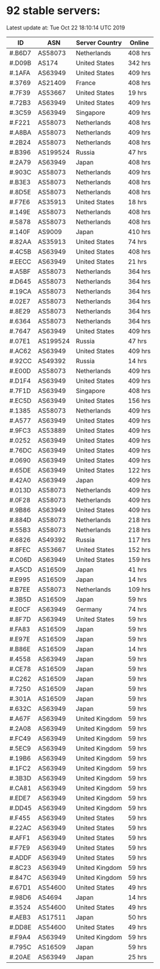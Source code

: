 # 92 stable servers:

Latest update at: Tue Oct 22 18:10:14 UTC 2019

| ID | ASN | Server Country | Online |
| -- | --- | -------------- | ------ |
| #.B6D7 | AS58073 | Netherlands | 408 hrs |
| #.D09B | AS174 | United States | 342 hrs |
| #.1AFA | AS63949 | United States | 409 hrs |
| #.3769 | AS21409 | France | 408 hrs |
| #.7F39 | AS53667 | United States | 19 hrs |
| #.72B3 | AS63949 | United States | 409 hrs |
| #.3C59 | AS63949 | Singapore | 409 hrs |
| #.F221 | AS58073 | Netherlands | 408 hrs |
| #.A8BA | AS58073 | Netherlands | 409 hrs |
| #.2B24 | AS58073 | Netherlands | 408 hrs |
| #.B396 | AS199524 | Russia | 47 hrs |
| #.2A79 | AS63949 | Japan | 408 hrs |
| #.903C | AS58073 | Netherlands | 409 hrs |
| #.B3E3 | AS58073 | Netherlands | 408 hrs |
| #.8D5E | AS58073 | Netherlands | 408 hrs |
| #.F7E6 | AS35913 | United States | 18 hrs |
| #.149E | AS58073 | Netherlands | 408 hrs |
| #.5878 | AS58073 | Netherlands | 408 hrs |
| #.140F | AS9009 | Japan | 410 hrs |
| #.82AA | AS35913 | United States | 74 hrs |
| #.4C5B | AS63949 | United States | 408 hrs |
| #.EECC | AS63949 | United States | 21 hrs |
| #.A5BF | AS58073 | Netherlands | 364 hrs |
| #.D645 | AS58073 | Netherlands | 364 hrs |
| #.19CA | AS58073 | Netherlands | 364 hrs |
| #.02E7 | AS58073 | Netherlands | 364 hrs |
| #.8E29 | AS58073 | Netherlands | 364 hrs |
| #.6364 | AS58073 | Netherlands | 364 hrs |
| #.7647 | AS63949 | United States | 409 hrs |
| #.07E1 | AS199524 | Russia | 47 hrs |
| #.AC62 | AS63949 | United States | 409 hrs |
| #.92CC | AS49392 | Russia | 14 hrs |
| #.E00D | AS58073 | Netherlands | 409 hrs |
| #.D1F4 | AS63949 | United States | 409 hrs |
| #.7F1D | AS63949 | Singapore | 408 hrs |
| #.EC5D | AS63949 | United States | 156 hrs |
| #.1385 | AS58073 | Netherlands | 409 hrs |
| #.A577 | AS63949 | United States | 409 hrs |
| #.9FC3 | AS53889 | United States | 409 hrs |
| #.0252 | AS63949 | United States | 409 hrs |
| #.76DC | AS63949 | United States | 409 hrs |
| #.0690 | AS63949 | United States | 409 hrs |
| #.65DE | AS63949 | United States | 122 hrs |
| #.42A0 | AS63949 | Japan | 409 hrs |
| #.013D | AS58073 | Netherlands | 409 hrs |
| #.0F28 | AS58073 | Netherlands | 409 hrs |
| #.9B86 | AS63949 | United States | 409 hrs |
| #.884D | AS58073 | Netherlands | 218 hrs |
| #.55B3 | AS58073 | Netherlands | 218 hrs |
| #.6826 | AS49392 | Russia | 117 hrs |
| #.8FEC | AS53667 | United States | 152 hrs |
| #.C06D | AS63949 | United States | 159 hrs |
| #.A5CD | AS16509 | Japan | 41 hrs |
| #.E995 | AS16509 | Japan | 14 hrs |
| #.B7EE | AS58073 | Netherlands | 109 hrs |
| #.3B5D | AS16509 | Japan | 59 hrs |
| #.E0CF | AS63949 | Germany | 74 hrs |
| #.8F7D | AS63949 | United States | 59 hrs |
| #.FA83 | AS16509 | Japan | 59 hrs |
| #.E97E | AS16509 | Japan | 59 hrs |
| #.B86E | AS16509 | Japan | 14 hrs |
| #.4558 | AS63949 | Japan | 59 hrs |
| #.CE78 | AS16509 | Japan | 59 hrs |
| #.C262 | AS16509 | Japan | 59 hrs |
| #.7250 | AS16509 | Japan | 59 hrs |
| #.301A | AS16509 | Japan | 59 hrs |
| #.632C | AS63949 | Japan | 59 hrs |
| #.A67F | AS63949 | United Kingdom | 59 hrs |
| #.2A08 | AS63949 | United Kingdom | 59 hrs |
| #.FC49 | AS63949 | United Kingdom | 59 hrs |
| #.5EC9 | AS63949 | United Kingdom | 59 hrs |
| #.19B6 | AS63949 | United Kingdom | 59 hrs |
| #.1FC2 | AS63949 | United Kingdom | 59 hrs |
| #.3B3D | AS63949 | United Kingdom | 59 hrs |
| #.CA81 | AS63949 | United Kingdom | 59 hrs |
| #.EDE7 | AS63949 | United Kingdom | 59 hrs |
| #.DD45 | AS63949 | United Kingdom | 59 hrs |
| #.F455 | AS63949 | United States | 59 hrs |
| #.22AC | AS63949 | United States | 59 hrs |
| #.AFF1 | AS63949 | United States | 59 hrs |
| #.F7E9 | AS63949 | United States | 59 hrs |
| #.ADDF | AS63949 | United States | 59 hrs |
| #.8C23 | AS63949 | United Kingdom | 59 hrs |
| #.847C | AS63949 | United Kingdom | 59 hrs |
| #.67D1 | AS54600 | United States | 49 hrs |
| #.98D6 | AS4694 | Japan | 14 hrs |
| #.3524 | AS54600 | United States | 49 hrs |
| #.AEB3 | AS17511 | Japan | 50 hrs |
| #.DD8E | AS54600 | United States | 49 hrs |
| #.F9A4 | AS63949 | United Kingdom | 59 hrs |
| #.795C | AS16509 | Japan | 59 hrs |
| #.20AE | AS63949 | Japan | 25 hrs |

